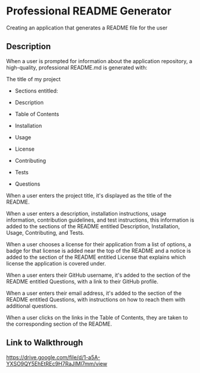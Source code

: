 # Professional README Generator

Creating an application that generates a README file for the user


## Description
 
When a user is prompted for information about the application repository, a high-quality, professional README.md is generated with:

The title of my project

- Sections entitled:

- Description

- Table of Contents

- Installation

- Usage

- License

- Contributing

- Tests

- Questions

When a user enters the project title, it's displayed as the title of the README.

When a user enters a description, installation instructions, usage information, contribution guidelines, and test instructions, this information is added to the sections of the README entitled Description, Installation, Usage, Contributing, and Tests.

When a user chooses a license for their application from a list of options, a badge for that license is added near the top of the README and a notice is added to the section of the README entitled License that explains which license the application is covered under.

When a user enters their GitHub username, it's added to the section of the README entitled Questions, with a link to their GitHub profile.

When a user enters their email address, it's added to the section of the README entitled Questions, with instructions on how to reach them with additional questions.

When a user clicks on the links in the Table of Contents, they are taken to the corresponding section of the README.


## Link to Walkthrough

https://drive.google.com/file/d/1-a5A-YXSO9QY5EhEtREc9H7RaJIMl7mm/view
